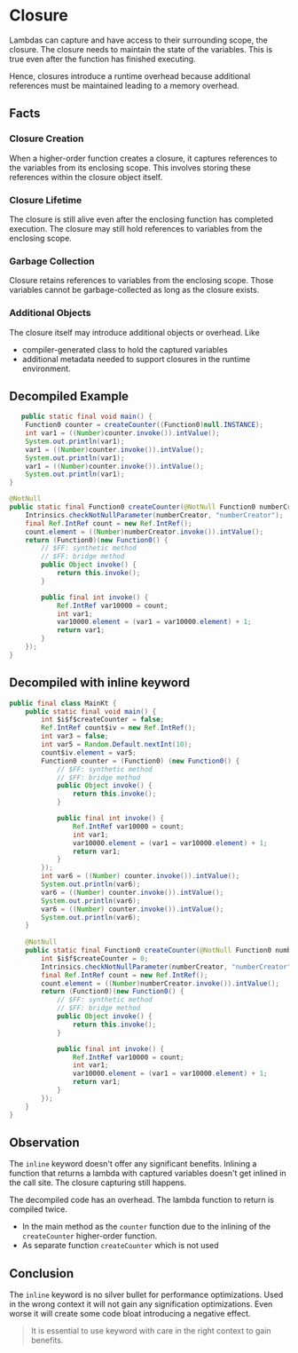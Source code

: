 # Closure

Lambdas can capture and have access to their surrounding scope, the closure.
The closure needs to maintain the state of the variables.
This is true even after the function has finished executing.

Hence, closures introduce a runtime overhead because additional references must be maintained leading to a memory overhead.

## Facts

### Closure Creation

When a higher-order function creates a closure, it captures references to the variables from its enclosing scope. 
This involves storing these references within the closure object itself.

### Closure Lifetime

The closure is still alive even after the enclosing function has completed execution. 
The closure may still hold references to variables from the enclosing scope.

### Garbage Collection

Closure retains references to variables from the enclosing scope.
Those variables cannot be garbage-collected as long as the closure exists.

### Additional Objects

The closure itself may introduce additional objects or overhead.
Like 
* compiler-generated class to hold the captured variables 
* additional metadata needed to support closures in the runtime environment.

## Decompiled Example

```java
   public static final void main() {
    Function0 counter = createCounter((Function0)null.INSTANCE);
    int var1 = ((Number)counter.invoke()).intValue();
    System.out.println(var1);
    var1 = ((Number)counter.invoke()).intValue();
    System.out.println(var1);
    var1 = ((Number)counter.invoke()).intValue();
    System.out.println(var1);
}

@NotNull
public static final Function0 createCounter(@NotNull Function0 numberCreator) {
    Intrinsics.checkNotNullParameter(numberCreator, "numberCreator");
    final Ref.IntRef count = new Ref.IntRef();
    count.element = ((Number)numberCreator.invoke()).intValue();
    return (Function0)(new Function0() {
        // $FF: synthetic method
        // $FF: bridge method
        public Object invoke() {
            return this.invoke();
        }

        public final int invoke() {
            Ref.IntRef var10000 = count;
            int var1;
            var10000.element = (var1 = var10000.element) + 1;
            return var1;
        }
    });
}
```

## Decompiled with inline keyword

```java
public final class MainKt {
    public static final void main() {
        int $i$f$createCounter = false;
        Ref.IntRef count$iv = new Ref.IntRef();
        int var3 = false;
        int var5 = Random.Default.nextInt(10);
        count$iv.element = var5;
        Function0 counter = (Function0) (new Function0() {
            // $FF: synthetic method
            // $FF: bridge method
            public Object invoke() {
                return this.invoke();
            }

            public final int invoke() {
                Ref.IntRef var10000 = count;
                int var1;
                var10000.element = (var1 = var10000.element) + 1;
                return var1;
            }
        });
        int var6 = ((Number) counter.invoke()).intValue();
        System.out.println(var6);
        var6 = ((Number) counter.invoke()).intValue();
        System.out.println(var6);
        var6 = ((Number) counter.invoke()).intValue();
        System.out.println(var6);
    }
    
    @NotNull
    public static final Function0 createCounter(@NotNull Function0 numberCreator) {
        int $i$f$createCounter = 0;
        Intrinsics.checkNotNullParameter(numberCreator, "numberCreator");
        final Ref.IntRef count = new Ref.IntRef();
        count.element = ((Number)numberCreator.invoke()).intValue();
        return (Function0)(new Function0() {
            // $FF: synthetic method
            // $FF: bridge method
            public Object invoke() {
                return this.invoke();
            }

            public final int invoke() {
                Ref.IntRef var10000 = count;
                int var1;
                var10000.element = (var1 = var10000.element) + 1;
                return var1;
            }
        });
    }
}
```

## Observation

The `inline` keyword doesn't offer any significant benefits.
Inlining a function that returns a lambda with captured variables doesn't get inlined in the call site.
The closure capturing still happens.

The decompiled code has an overhead.
The lambda function to return is compiled twice.
* In the main method as the `counter` function due to the inlining of the `createCounter` higher-order function.
* As separate function `createCounter` which is not used

## Conclusion

The `inline` keyword is no silver bullet for performance optimizations.
Used in the wrong context it will not gain any signification optimizations.
Even worse it will create some code bloat introducing a negative effect.

> It is essential to use keyword with care in the right context to gain benefits.

